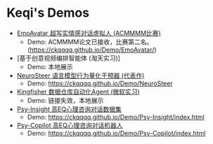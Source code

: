# Keqi's Demos
- [EmoAvatar 超写实情感对话虚拟人 (ACMMMM比赛)](https://ckqqqq.github.io/Demo/EmoAvatar/)
  * Demo: ACMMMM论文已接收，比赛第二名。 (https://ckqqqq.github.io/Demo/EmoAvatar/)
- [基于创意视频编排智能体 (淘天实习)]
  * Demo: 本地展示
- [NeuroSteer 语言模型行为量化干预器 (代表作)](https://ckqqqq.github.io/Demo/NeuroSteer)
  * Demo: https://ckqqqq.github.io/Demo/NeuroSteer   
- [Kingfisher 数据仓库自动化Agent (微软实习)](https://kingfisher-demo.azurewebsites.net/)
  * Demo: 链接失效，本地展示
- [Psy-Insight 高EQ心理咨询对话数据集](https://ckqqqq.github.io/Demo/Psy-Insight/index.html)
  * Demo: https://ckqqqq.github.io/Demo/Psy-Insight/index.html
- [Psy-Copilot 高EQ心理咨询对话机器人](https://ckqqqq.github.io/Demo/Psy-Copilot/index.html)
  * Demo: https://ckqqqq.github.io/Demo/Psy-Copilot/index.html


